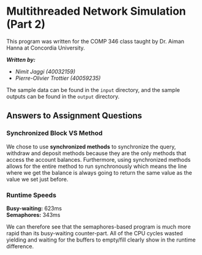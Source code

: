 # Multithreaded Network Simulation (Part 2)

This program was written for the COMP 346 class taught by Dr. Aiman Hanna at Concordia University.

***Written by:***
- *Nimit Jaggi (40032159)*
- *Pierre-Olivier Trottier (40059235)*

The sample data can be found in the `input` directory, and the sample outputs can be found in the `output` directory.

## Answers to Assignment Questions

### Synchronized Block VS Method

We chose to use **synchronized methods** to synchronize the query, withdraw and deposit methods because they are the only methods that access the account balances. Furthermore, using synchronized methods allows for the entire method to run synchronously which means the line where we get the balance is always going to return the same value as the value we set just before. 

### Runtime Speeds

**Busy-waiting:** 623ms \
**Semaphores:** 343ms

We can therefore see that the semaphores-based program is much more rapid than its busy-waiting counter-part. All of the CPU cycles wasted yielding and waiting for the buffers to empty/fill clearly show in the runtime difference.

